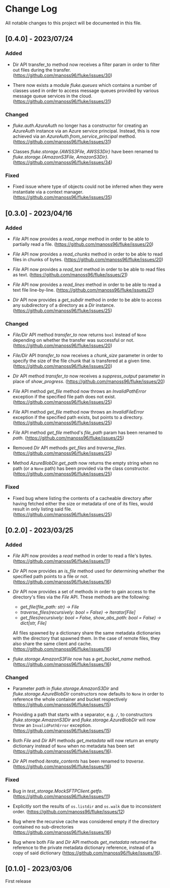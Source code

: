 
# Change Log
All notable changes to this project will be documented in this file.

## [0.4.0] - 2023/07/24

### Added

- Dir API transfer_to method now receives a filter param in
  order to filter out files during the transfer.
  (https://github.com/manoss96/fluke/issues/30)

- There now exists a module *fluke.queues* which contains a
  number of classes used in order to access message queues
  provided by various message queue services in the cloud.
  (https://github.com/manoss96/fluke/issues/31)

### Changed

- *fluke.auth.AzureAuth* no longer has a constructor
  for creating an *AzureAuth* instance via an Azure
  service principal. Instead, this is now achieved
  via an *AzureAuth.from_service_principal* method.
  (https://github.com/manoss96/fluke/issues/31)

- Classes *fluke.storage.{AWSS3File, AWSS3Dir}*
  have been renamed to *fluke.storage.{AmazonS3File, AmazonS3Dir}*.
  (https://github.com/manoss96/fluke/issues/34)

### Fixed

- Fixed issue where type of objects could not be inferred
  when they were instantiate via a context manager.
  (https://github.com/manoss96/fluke/issues/35)


## [0.3.0] - 2023/04/16

### Added

- *File* API now provides a *read_range* method in order
  to be able to partially read a file.
  (https://github.com/manoss96/fluke/issues/20)

- *File* API now provides a *read_chunks* method in order
  to be able to read files in chunks of bytes.
  (https://github.com/manoss96/fluke/issues/20)

- *File* API now provides a *read_text* method in order
  to be able to read files as text.
  (https://github.com/manoss96/fluke/issues/21)

- *File* API now provides a *read_lines* method in order
  to be able to read a text file line-by-line.
  (https://github.com/manoss96/fluke/issues/21)

- *Dir* API now provides a *get_subdir* method in order
  to be able to access any subdirectory of a directory
  as a *Dir* instance. (https://github.com/manoss96/fluke/issues/25)
   
### Changed

- *File/Dir* API method *transfer_to* now returns ``bool`` instead 
  of ``None`` depending on whether the transfer was successful or not.
  (https://github.com/manoss96/fluke/issues/20)

- *File/Dir* API *transfer_to* now receives a *chunk_size*
  parameter in order to specify the size of the file chunk
  that is transfered at a given time.
  (https://github.com/manoss96/fluke/issues/20)

- *Dir* API method *transfer_to* now receives a *suppress_output*
  parameter in place of *show_progress*. (https://github.com/manoss96/fluke/issues/20)

- *File* API method *get_file* method now throws an *InvalidPathError*
  exception if the specified file path does not exist.
  (https://github.com/manoss96/fluke/issues/25)

- *File* API method *get_file* method now throws an *InvalidFileError*
  exception if the specified path exists, but points to a directory.
  (https://github.com/manoss96/fluke/issues/25)

- *File* API method *get_file* method's *file_path* param
  has been renamed to *path*.
  (https://github.com/manoss96/fluke/issues/25)

- Removed *Dir* API methods *get_files* and *traverse_files*.
  (https://github.com/manoss96/fluke/issues/25)

- Method *AzureBlobDir.get_path* now returns the
  empty string when no path (or a ``None`` path)
  has been provided via the class constructor.
  (https://github.com/manoss96/fluke/issues/25)
 
### Fixed

- Fixed bug where listing the contents of a cacheable directory
  after having fetched either the size or metadata of one of its
  files, would result in only listing said file.
  (https://github.com/manoss96/fluke/issues/25)


## [0.2.0] - 2023/03/25

### Added

- *File* API now provides a *read* method
  in order to read a file's bytes. (https://github.com/manoss96/fluke/issues/11)

- *Dir* API now provides an *is_file* method
  used for determining whether the specified
  path points to a file or not. (https://github.com/manoss96/fluke/issues/16)

- *Dir* API now provides a set of methods in order to gain
  access to the directory's files via the *File* API. These
  methods are the following:
  + *get_file(file_path: str) -> File*
  + *traverse_files(recursively: bool = False) -> Iterator[File]*
  + *get_files(recursively: bool = False, show_abs_path: bool = False) -> dict[str, File]*
  
  All files spawned by a dictionary share the same metadata dictionaries
  with the directory that spawned them. In the case of remote files, they
  also share the same client and cache. (https://github.com/manoss96/fluke/issues/16)

- *fluke.storage.AmazonS3File* now has a *get_bucket_name* method.
  (https://github.com/manoss96/fluke/issues/16)
   
### Changed

- Parameter *path* in *fluke.storage.AmazonS3Dir* and *fluke.storage.AzureBlobDir*
  constructors now defaults to ``None`` in order to reference the whole
  container and bucket respectively (https://github.com/manoss96/fluke/issues/15)

- Providing a path that starts with a separator, e.g. ``/``, to constructors
  *fluke.storage.AmazonS3Dir* and *fluke.storage.AzureBlobDir* will now throw
  an ``InvalidPathError`` exception. (https://github.com/manoss96/fluke/issues/15)

- Both *File* and *Dir* API methods *get_metadata* will now return
  an empty dictionary instead of ``None`` when no metadata has been
  set (https://github.com/manoss96/fluke/issues/16).

- *Dir* API method *iterate_contents* has been renamed to *traverse*.
  (https://github.com/manoss96/fluke/issues/16)
 
### Fixed

- Bug in *test_storage.MockSFTPClient.getfo*. (https://github.com/manoss96/fluke/issues/11)

- Explicitly sort the results of ``os.listdir`` and ``os.walk``
  due to inconsistent order. (https://github.com/manoss96/fluke/issues/12)

- Bug where the recursive cache was considered empty if the directory
  contained no sub-directories (https://github.com/manoss96/fluke/issues/16)

- Bug where both *File* and *Dir* API methods *get_metadata* returned
  the reference to the private metadata dictionary reference, instead
  of a copy of said dictionary (https://github.com/manoss96/fluke/issues/16).

 
## [0.1.0] - 2023/03/06
 
First release